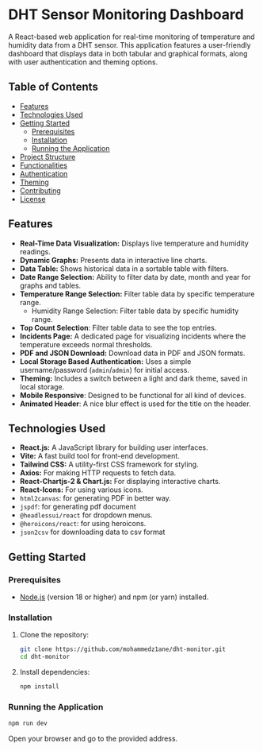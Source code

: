 # DHT Sensor Monitoring Dashboard

A React-based web application for real-time monitoring of temperature and humidity data from a DHT sensor. This application features a user-friendly dashboard that displays data in both tabular and graphical formats, along with user authentication and theming options.

## Table of Contents

-   [Features](#features)
-   [Technologies Used](#technologies-used)
-   [Getting Started](#getting-started)
    -   [Prerequisites](#prerequisites)
    -   [Installation](#installation)
    -   [Running the Application](#running-the-application)
-   [Project Structure](#project-structure)
-   [Functionalities](#functionalities)
-   [Authentication](#authentication)
-   [Theming](#theming)
-   [Contributing](#contributing)
-   [License](#license)

## Features

-   **Real-Time Data Visualization:** Displays live temperature and humidity readings.
-   **Dynamic Graphs:** Presents data in interactive line charts.
-   **Data Table:** Shows historical data in a sortable table with filters.
-   **Date Range Selection:** Ability to filter data by date, month and year for graphs and tables.
-   **Temperature Range Selection:** Filter table data by specific temperature range.
    *   Humidity Range Selection: Filter table data by specific humidity range.
-    **Top Count Selection**: Filter table data to see the top entries.
-   **Incidents Page:** A dedicated page for visualizing incidents where the temperature exceeds normal thresholds.
-   **PDF and JSON Download:** Download data in PDF and JSON formats.
-   **Local Storage Based Authentication:** Uses a simple username/password (`admin`/`admin`) for initial access.
-   **Theming:** Includes a switch between a light and dark theme, saved in local storage.
-   **Mobile Responsive**: Designed to be functional for all kind of devices.
-    **Animated Header**: A nice blur effect is used for the title on the header.
## Technologies Used

-   **React.js:** A JavaScript library for building user interfaces.
-   **Vite:** A fast build tool for front-end development.
-   **Tailwind CSS:** A utility-first CSS framework for styling.
-   **Axios:** For making HTTP requests to fetch data.
-   **React-Chartjs-2 & Chart.js:**  For displaying interactive charts.
-   **React-Icons:** For using various icons.
-    `html2canvas`: for generating PDF in better way.
-   `jspdf`: for generating pdf document
-   `@headlessui/react` for dropdown menus.
-    `@heroicons/react`: for using heroicons.
-  `json2csv` for downloading data to csv format

## Getting Started

### Prerequisites

-   [Node.js](https://nodejs.org/) (version 18 or higher) and npm (or yarn) installed.

### Installation

1.  Clone the repository:

    ```bash
    git clone https://github.com/mohammedz1ane/dht-monitor.git
    cd dht-monitor
    ```

2.  Install dependencies:

    ```bash
    npm install
    ```

### Running the Application

```bash
npm run dev
```
Open your browser and go to the provided address.

